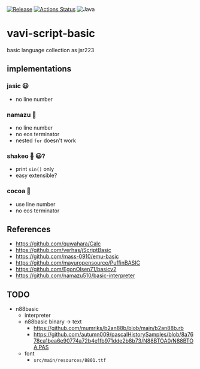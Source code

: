 [![Release](https://jitpack.io/v/umjammer/vavi-script-basic.svg)](https://jitpack.io/#umjammer/vavi-script-basic)
[![Actions Status](https://github.com/umjammer/vavi-script-basic/workflows/Java%20CI/badge.svg)](https://github.com/umjammer/vavi-script-basic/actions)
![Java](https://img.shields.io/badge/Java-8-b07219)

# vavi-script-basic

basic language collection as jsr223

## implementations

### jasic 😃

 * no line number

### namazu 💩

 * no line number
 * no eos terminator
 * nested `for` doesn't work

### shakeo ~~💩~~ 😃?

 * print `sin()` only
 * easy extensible?

### cocoa 👑

 * use line number
 * no eos terminator

## References

 * https://github.com/quwahara/Calc
 * https://github.com/verhas/jScriptBasic
 * https://github.com/mass-0910/emu-basic
 * https://github.com/mayuropensource/PuffinBASIC
 * https://github.com/EgonOlsen71/basicv2
 * https://github.com/namazu510/basic-interpreter

## TODO

 * n88basic
   * interpreter 
   * n88basic binary -> text
     * https://github.com/mumriks/b2an88b/blob/main/b2an88b.rb
     * https://github.com/autumn009/pascalHistorySamples/blob/8a7678ca1bea6e90774a72b4e1fb971dde2b8b73/N88BTOA0/N88BTOA.PAS
   * font
     * `src/main/resources/8801.ttf`